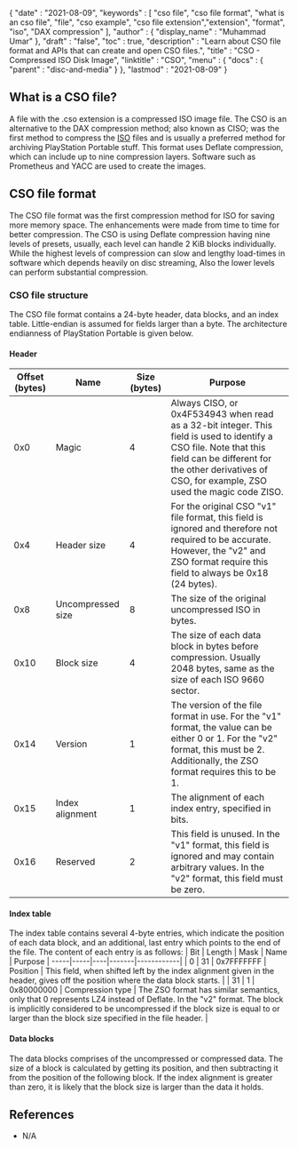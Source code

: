 {
  "date" : "2021-08-09",
  "keywords" : [ "cso file", "cso file format", "what is an cso file", "file", "cso example", "cso file extension","extension", "format", "iso", "DAX compression" ],
  "author" : {
    "display_name" : "Muhammad Umar"
  },
  "draft" : "false",
   "toc" : true,
  "description" : "Learn about CSO file format and APIs that can create and open CSO files.",
  "title" : "CSO - Compressed ISO Disk Image",
  "linktitle" : "CSO",
  "menu" : {
    "docs" : {
      "parent" : "disc-and-media"
    }
  },
  "lastmod" : "2021-08-09"
}

## What is a CSO file?

A file with the .cso extension is a compressed ISO image file. The CSO is an alternative to the DAX compression method; also known as CISO; was the first method to compress the [ISO](/compression/iso/) files and is usually a preferred method for archiving PlayStation Portable stuff. This format uses Deflate compression, which can include up to nine compression layers. Software such as Prometheus and YACC are used to create the images.

## CSO file format

The CSO file format was the first compression method for ISO for saving more memory space. The enhancements were made from time to time for better compression. The CSO is using Deflate compression having nine levels of presets, usually, each level can handle 2 KiB blocks individually. While the highest levels of compression can slow and lengthy load-times in software which depends heavily on disc streaming, Also the lower levels can perform substantial compression.

### CSO file structure

The CSO file format contains a 24-byte header, data blocks, and an index table. Little-endian is assumed for fields larger than a byte. The architecture endianness of PlayStation Portable is given below.

#### Header

| Offset (bytes) | Name | Size (bytes) | Purpose |
----------|----------|--------------|---------|
| 0x0 | Magic | 4 | Always CISO, or 0x4F534943 when read as a 32-bit integer. This field is used to identify a CSO file. Note that this field can be different for the other derivatives of CSO, for example, ZSO used the magic code ZISO. |
| 0x4 | Header size | 4 | For the original CSO "v1" file format, this field is ignored and therefore not required to be accurate. However, the "v2" and ZSO format require this field to always be 0x18 (24 bytes). |
| 0x8 | Uncompressed size | 8 | The size of the original uncompressed ISO in bytes. |
| 0x10 | Block size | 4 | The size of each data block in bytes before compression. Usually 2048 bytes, same as the size of each ISO 9660 sector. |
| 0x14 | Version | 1 | The version of the file format in use. For the "v1" format, the value can be either 0 or 1. For the "v2" format, this must be 2. Additionally, the ZSO format requires this to be 1. |
| 0x15 | Index alignment | 1 | The alignment of each index entry, specified in bits. |
| 0x16 | Reserved | 2 | This field is unused. In the "v1" format, this field is ignored and may contain arbitrary values. In the "v2" format, this field must be zero. |

#### Index table

The index table contains several 4-byte entries, which indicate the position of each data block, and an additional, last entry which points to the end of the file.
The content of each entry is as follows:
| Bit | Length | Mask | Name | Purpose |
-----|-----|----|-------|------------|
| 0 | 31 | 0x7FFFFFFF | Position | This field, when shifted left by the index alignment given in the header, gives off the position where the data block starts. |
| 31 | 1 | 0x80000000 | Compression type |  The ZSO format has similar semantics, only that 0 represents LZ4 instead of Deflate. In the "v2" format. The block is implicitly considered to be uncompressed if the block size is equal to or larger than the block size specified in the file header. |

#### Data blocks

The data blocks comprises of the uncompressed or compressed data. The size of a block is calculated by getting its position, and then subtracting it from the position of the following block. If the index alignment is greater than zero, it is likely that the block size is larger than the data it holds.


## References 

* N/A
